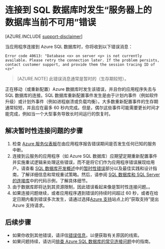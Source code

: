 <properties
	pageTitle="服务器上的数据库当前不可用，请连接到 SQL 数据库 | Azure"
	description="对应用程序连接到 SQL 数据库时发生的“服务器上的数据库当前不可用”错误进行排查。"
	services="sql-database"
	documentationCenter=""
	authors="dalechen"
	manager="felixwu"
	editor=""
	keywords="服务器上的数据库当前不可用, 连接到 SQL 数据库"/>  


<tags
	ms.service="sql-database"
	ms.workload="data-management"
	ms.tgt_pltfrm="na"
	ms.devlang="na"
	ms.topic="article"
	ms.date="09/21/2016"
	wacn.date="10/31/2016"
	ms.author="daleche"/>

# 连接到 SQL 数据库时发生“服务器上的数据库当前不可用”错误
[AZURE.INCLUDE [support-disclaimer](../../includes/support-disclaimer.md)]

当应用程序连接到 Azure SQL 数据库时，你将收到以下错误消息：

	
	Error code 40613: "Database <x> on server <y> is not currently available. Please retry the connection later. If the problem persists, contact customer support, and provide them the session tracing ID of <z>"


> [AZURE.NOTE] 此错误消息通常是暂时的（生存期较短）。

正在移动（或重新配置）Azure 数据库时发生该错误，并且你的应用程序失去与 SQL 数据库的连接。SQL 数据库重新配置事件发生是由于计划内事件（例如软件升级）或计划外事件（例如进程崩溃或负载均衡）。大多数重新配置事件的生存期通常较短，并且应在最多 60 秒内完成。但是，偶尔这些事件可能需要更长时间才能完成，例如当一个大型事务导致长时间运行的恢复时。

## 解决暂时性连接问题的步骤
1.	检查 [Azure 服务仪表板](/support/service-dashboard/)在由应用程序报告错误期间是否发生任何已知的服务中断。
2. 连接到云服务的应用程序（如 Azure SQL 数据库）应期望定期重新配置事件并实施重试逻辑来处理这些错误，而不是将它们作为应用程序错误展现给用户。请查看 [SQL 数据库开发概述](/documentation/articles/sql-database-develop-overview/)中的[暂时性错误](/documentation/articles/sql-database-connectivity-issues/)部分以及最佳实践和设计指南，了解详细信息和常规重试策略。然后，请参阅 [SQL 数据库和 SQL Server 的连接库](/documentation/articles/sql-database-libraries/)中的代码示例，了解具体细节。
3.	由于数据库即将达到其资源限制，因此错误看起来像是暂时性连接问题。。
4.	如果连接问题继续，或者应用程序遇到错误的持续时间超过 60 秒，或者在给定日期内看到错误多次发生，请通过选择[Azure 支持](/support/contact)站点上的“获取支持”提出 Azure 支持请求。

## 后续步骤
- 如果你收到其他错误，请评估[错误信息](/documentation/articles/sql-database-develop-error-messages/)，以便获取有关原因的线索。
- 如果问题持续，请访问[排查 Azure SQL 数据库的常见连接问题](/documentation/articles/sql-database-troubleshoot-common-connection-issues/)中的指南。

<!---HONumber=Mooncake_1024_2016-->